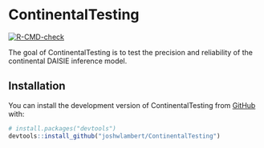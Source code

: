 
# ContinentalTesting

<!-- badges: start -->
[![R-CMD-check](https://github.com/joshwlambert/ContinentalTesting/actions/workflows/R-CMD-check.yaml/badge.svg)](https://github.com/joshwlambert/ContinentalTesting/actions/workflows/R-CMD-check.yaml)
<!-- badges: end -->

The goal of ContinentalTesting is to test the precision and reliability of the continental DAISIE inference model.

## Installation

You can install the development version of ContinentalTesting from [GitHub](https://github.com/) with:

``` r
# install.packages("devtools")
devtools::install_github("joshwlambert/ContinentalTesting")
```
